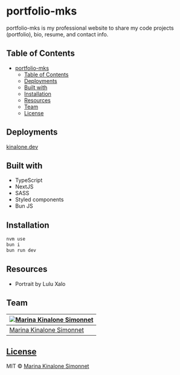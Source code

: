 # portfolio-mks

portfolio-mks is my professional website to share my code projects (portfolio), bio, resume, and contact info.

## Table of Contents

- [portfolio-mks](#portfolio-mks)
  - [Table of Contents](#table-of-contents)
  - [Deployments](#deployments)
  - [Built with](#built-with)
  - [Installation](#installation)
  - [Resources](#resources)
  - [Team](#team)
  - [License](#license)

## Deployments

[kinalone.dev](https://kinalone.dev)

## Built with

- TypeScript
- NextJS
- SASS
- Styled components
- Bun JS

## Installation

```bash
nvm use
bun i
bun run dev
```

## Resources

- Portrait by Lulu Xalo

## Team

| [![Marina Kinalone Simonnet](https://avatars.githubusercontent.com/u/63544936?v=3&s=144)](https://github.com/marinakinalone) |
| ---------------------------------------------------------------------------------------------------------------------------- |
| [Marina Kinalone Simonnet](https://github.com/marinakinalone)                                                                |

## [License](https://github.com/marinakinalone/portfolio-mks/blob/main/LICENSE.txt)

MIT © [Marina Kinalone Simonnet](https://github.com/marinakinalone)
